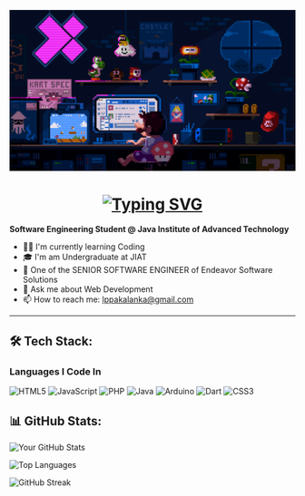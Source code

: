 ![MasterHead](https://raw.githubusercontent.com/patricnilackshan/patricnilackshan/main/images/CoverPhoto.gif)

<h1 align = "center">
<a href="https://git.io/typing-svg"><img src="https://readme-typing-svg.demolab.com?font=Fira+Code&size=75&duration=1400&pause=500&color=58a6ff&background=000000EE&center=true&multiline=true&width=1920&height=384&lines=Hello+there+!;+I'm+Pasan+Akalanka+;Welcome+to+my+GitHub+profile" alt="Typing SVG" /></a>
</h1>


**Software Engineering Student @ Java Institute of Advanced Technology**

- 👨‍💻 I'm currently learning Coding
- 🎓 I'm am Undergraduate at JIAT
- 🏢 One of the SENIOR SOFTWARE ENGINEER of Endeavor Software Solutions
- 💬 Ask me about Web Development
- 📫 How to reach me: [lppakalanka@gmail.com](mailto:lppakalanka@gmail.com)
---

## 🛠️ Tech Stack:

### Languages I Code In
![HTML5](https://img.shields.io/badge/-HTML5-E34F26?style=flat-square&logo=html5&logoColor=white)
![JavaScript](https://img.shields.io/badge/-JavaScript-F7DF1E?style=flat-square&logo=javascript&logoColor=black)
![PHP](https://img.shields.io/badge/-PHP-777BB4?style=flat-square&logo=php&logoColor=white)
![Java](https://img.shields.io/badge/-Java-007396?style=flat-square&logo=java&logoColor=white)
![Arduino](https://img.shields.io/badge/-Arduino-00979D?style=flat-square&logo=arduino&logoColor=white)
![Dart](https://img.shields.io/badge/-Dart-0175C2?style=flat-square&logo=dart&logoColor=white)
![CSS3](https://img.shields.io/badge/-CSS3-1572B6?style=flat-square&logo=css3&logoColor=white)

## 📊 GitHub Stats:

![Your GitHub Stats](https://github-readme-stats.vercel.app/api?username=indeepa23&show_icons=true&theme=dark)

![Top Languages](https://github-readme-stats.vercel.app/api/top-langs/?username=indeepa23&layout=compact&theme=dark)

![GitHub Streak](https://streak-stats.demolab.com/?user=indeepa23&theme=dark)


